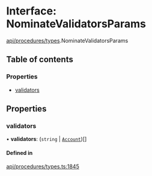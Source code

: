 # Interface: NominateValidatorsParams

[api/procedures/types](../wiki/api.procedures.types).NominateValidatorsParams

## Table of contents

### Properties

- [validators](../wiki/api.procedures.types.NominateValidatorsParams#validators)

## Properties

### validators

• **validators**: (`string` \| [`Account`](../wiki/api.entities.Account.Account))[]

#### Defined in

[api/procedures/types.ts:1845](https://github.com/PolymeshAssociation/polymesh-sdk/blob/8a9e72221/src/api/procedures/types.ts#L1845)
